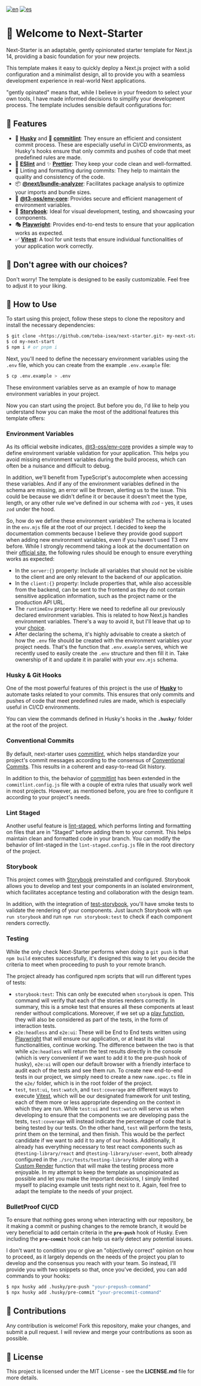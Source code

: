 [![en](https://img.shields.io/badge/lang-en-red.svg)](https://github.com/teba-isea/next-starter/blob/main/README.md)
[![es](https://img.shields.io/badge/lang-es-yellow.svg)](https://github.com/teba-isea/next-starter/blob/main/README.es.md)

# 🚀 Welcome to Next-Starter

Next-Starter is an adaptable, gently opinionated starter template for Next.js 14, providing a basic foundation for your new projects.

This template makes it easy to quickly deploy a Next.js project with a solid configuration and a minimalist design, all to provide you with a seamless development experience in real-world Next applications.

"gently opinated" means that, while I believe in your freedom to select your own tools, I have made informed decisions to simplify your development process. The template includes sensible default configurations for:

## 🌟 Features

- 🐶 **[Husky](https://typicode.github.io/husky/#/)** and 📝 **[commitlint](https://commitlint.js.org/#/)**: They ensure an efficient and consistent commit process. These are especially useful in CI/CD environments, as Husky's hooks ensure that only commits and pushes of code that meet predefined rules are made.
- 💅 **[ESlint](https://eslint.org/)** and ✨ **[Prettier](https://prettier.io/)**: They keep your code clean and well-formatted.
- 🔄 Linting and formatting during commits: They help to maintain the quality and consistency of the code.
- 📦 **[@next/bundle-analyzer](https://www.npmjs.com/package/@next/bundle-analyzer)**: Facilitates package analysis to optimize your imports and bundle sizes.
- 🔐 **[@t3-oss/env-core](https://env.t3.gg/)**: Provides secure and efficient management of environment variables.
- 🎨 **[Storybook](https://storybook.js.org/)**: Ideal for visual development, testing, and showcasing your components.
- 🎭 **[Playwright](https://playwright.dev/)**: Provides end-to-end tests to ensure that your application works as expected.
- ✅ **[Vitest](https://vitest.dev/)**: A tool for unit tests that ensure individual functionalities of your application work correctly.

## **🔄 Don't agree with our choices?**

Don't worry! The template is designed to be easily customizable. Feel free to adjust it to your liking.

## 🎯 How to Use

To start using this project, follow these steps to clone the repository and install the necessary dependencies:

```bash
$ git clone <https://github.com/teba-isea/next-starter.git> my-next-starter
$ cd my-next-start
$ npm i # or pnpm i

```

Next, you'll need to define the necessary environment variables using the `.env` file, which you can create from the example `.env.example` file:

```bash
$ cp .env.example > .env

```

These environment variables serve as an example of how to manage environment variables in your project.

Now you can start using the project. But before you do, I'd like to help you understand how you can make the most of the additional features this template offers:

### Environment Variables

As its official website indicates, [@t3-oss/env-core](https://env.t3.gg/) provides a simple way to define environment variable validation for your application. This helps you avoid missing environment variables during the build process, which can often be a nuisance and difficult to debug.

In addition, we'll benefit from TypeScript's autocomplete when accessing these variables. And if any of the environment variables defined in the schema are missing, an error will be thrown, alerting us to the issue. This could be because we didn't define it or because it doesn't meet the type, length, or any other rule we've defined in our schema with `zod` - yes, it uses `zod` under the hood.

So, how do we define these environment variables? The schema is located in the `env.mjs` file at the root of our project. I decided to keep the documentation comments because I believe they provide good support when adding new environment variables, even if you haven't used T3 env before. While I strongly recommend taking a look at the documentation on their [official site](https://env.t3.gg/docs/introduction), the following rules should be enough to ensure everything works as expected:

- In the `server:{}` property: Include all variables that should not be visible to the client and are only relevant to the backend of our application.
- In the `client:{}` property: Include properties that, while also accessible from the backend, can be sent to the frontend as they do not contain sensitive application information, such as the project name or the production API URL.
- The `runtimeEnv` property: Here we need to redefine all our previously declared environment variables. This is related to how Next.js handles environment variables. There's a way to avoid it, but I'll leave that up to your [choice](https://env.t3.gg/docs/nextjs).
- After declaring the schema, it's highly advisable to create a sketch of how the `.env` file should be created with the environment variables your project needs. That's the function that `.env.example` serves, which we recently used to easily create the `.env` structure and then fill it in. Take ownership of it and update it in parallel with your `env.mjs` schema.

### **Husky & Git Hooks**

One of the most powerful features of this project is the use of **[Husky](https://typicode.github.io/husky/getting-started.html)** to automate tasks related to your commits. This ensures that only commits and pushes of code that meet predefined rules are made, which is especially useful in CI/CD environments.

You can view the commands defined in Husky's hooks in the **`.husky/`** folder at the root of the project.

### Conventional Commits

By default, next-starter uses [commitlint](https://commitlint.js.org/#/), which helps standardize your project's commit messages according to the consensus of [Conventional Commits](https://www.conventionalcommits.org/en/v1.0.0/). This results in a coherent and easy-to-read Git history.

In addition to this, the behavior of [commitlint](https://commitlint.js.org/#/) has been extended in the `commitlint.config.js` file with a couple of extra rules that usually work well in most projects. However, as mentioned before, you are free to configure it according to your project's needs.

### Lint Staged

Another useful feature is [lint-staged](https://github.com/lint-staged/lint-staged), which performs linting and formatting on files that are in "Staged" before adding them to your commit. This helps maintain clean and formatted code in your branch. You can modify the behavior of lint-staged in the `lint-staged.config.js` file in the root directory of the project.

### Storybook

This project comes with [Storybook](https://storybook.js.org/) preinstalled and configured. Storybook allows you to develop and test your components in an isolated environment, which facilitates acceptance testing and collaboration with the design team.

In addition, with the integration of [test-storybook](https://github.com/storybookjs/test-runner), you'll have smoke tests to validate the rendering of your components. Just launch Storybook with `npm run storybook` and run `npm run storybook:test` to check if each component renders correctly.

### Testing

While the only check Next-Starter performs when doing a `git push` is that `npm build` executes successfully, it's designed this way to let you decide the criteria to meet when proceeding to push to your remote branch.

The project already has configured npm scripts that will run different types of tests:

- `storybook:test`: This can only be executed when `storybook` is open. This command will verify that each of the stories renders correctly. In summary, this is a smoke test that ensures all these components at least render without complications. Moreover, if we set up a [play function](https://storybook.js.org/docs/react/writing-stories/play-function#page-top), they will also be considered as part of the tests, in the form of interaction tests.
- `e2e:headless` and `e2e:ui`: These will be End to End tests written using [Playwright](https://playwright.dev/) that will ensure our application, or at least its vital functionalities, continue working.
  The difference between the two is that while `e2e:headless` will return the test results directly in the console (which is very convenient if we want to add it to the pre-push hook of husky), `e2e:ui` will open our default browser with a friendly interface to audit each of the tests and see them run.
  To create new end-to-end tests in our project, we simply need to create a new `name.spec.ts` file in the `e2e/` folder, which is in the root folder of the project.
- `test`, `test:ui`, `test:watch`, and `test:coverage` are different ways to execute [Vitest](https://vitest.dev/), which will be our designated framework for unit testing, each of them more or less appropriate depending on the context in which they are run.
  While `test:ui` and `test:watch` will serve us when developing to ensure that the components we are developing pass the tests, `test:coverage` will instead indicate the percentage of code that is being tested by our tests. On the other hand, `test` will perform the tests, print them on the terminal, and then finish. This would be the perfect candidate if we want to add it to any of our hooks.
  Additionally, it already has everything necessary to test react components such as `@testing-library/react` and `@testing-library/user-event`, both already configured in the `./src/tests/testing-library` folder along with a [Custom Render](https://testing-library.com/docs/react-testing-library/setup/#custom-render) function that will make the testing process more enjoyable.
  In my attempt to keep the template as unopinionated as possible and let you make the important decisions, I simply limited myself to placing example unit tests right next to it. Again, feel free to adapt the template to the needs of your project.

### **BulletProof CI/CD**

To ensure that nothing goes wrong when interacting with our repository, be it making a commit or pushing changes to the remote branch, it would be very beneficial to add certain criteria in the **`pre-push`** hook of Husky. Even including the **`pre-commit`** hook can help us early detect any potential issues.

I don't want to condition you or give an "objectively correct" opinion on how to proceed, as it largely depends on the needs of the project you plan to develop and the consensus you reach with your team. So instead, I'll provide you with two snippets so that, once you've decided, you can add commands to your hooks:

```bash
$ npx husky add .husky/pre-push "your-prepush-command"
$ npx husky add .husky/pre-commit "your-precommit-command"
```

## **👥 Contributions**

Any contribution is welcome! Fork this repository, make your changes, and submit a pull request. I will review and merge your contributions as soon as possible.

## **📜 License**

This project is licensed under the MIT License - see the **LICENSE.md** file for more details.
